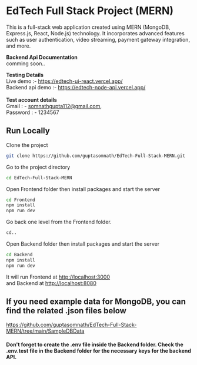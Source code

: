 
# EdTech Full Stack Project (MERN)

This is a full-stack web application created using MERN (MongoDB, Express.js, React, Node.js) technology. It incorporates advanced features such as user authentication, video streaming, payment gateway integration, and more.

**Backend Api Documentation** <br />
comming soon..

**Testing Details**
<br />
Live demo :- https://edtech-ui-react.vercel.app/
<br />
Backend api demo :- https://edtech-node-api.vercel.app/
<br />
<br />
**Test account details**
<br />
Gmail : - somnathgupta112@gmail.com,
<br />
Password : - 1234567


## Run Locally

Clone the project

```bash
git clone https://github.com/guptasomnath/EdTech-Full-Stack-MERN.git
```

Go to the project directory

```bash
cd EdTech-Full-Stack-MERN
```

Open Frontend folder then install packages and start the server

```bash
cd Frontend
npm install
npm run dev
```

Go back one level from the Frontend folder.

```bash
cd..
```
Open Backend folder then install packages and start the server

```bash
cd Backend
npm install
npm run dev
```

It will run Frontend at [http://localhost:3000](http://localhost:3000)
<br />
and Backend at [http://localhost:8080](http://localhost:8080)

## If you need example data for MongoDB, you can find the related .json files below 
https://github.com/guptasomnath/EdTech-Full-Stack-MERN/tree/main/SampleDBData

#### Don't forget to create the .env file inside the Backend folder. Check the .env.test file in the Backend folder for the necessary keys for the backend API.